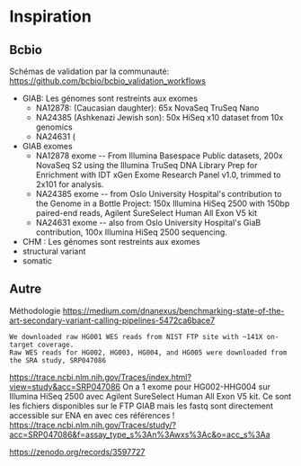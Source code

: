 # Inspiration
## Bcbio
Schémas de validation par la communauté:  https://github.com/bcbio/bcbio_validation_workflows
- GIAB: Les génomes sont restreints aux exomes
    - NA12878: (Caucasian daughter): 65x NovaSeq TruSeq Nano
    - NA24385 (Ashkenazi Jewish son): 50x HiSeq x10 dataset from 10x genomics
    - NA24631 (
- GIAB exomes
    - NA12878 exome -- From Illumina Basespace Public datasets, 200x NovaSeq S2 using the Illumina TruSeq DNA Library Prep for Enrichment with IDT xGen Exome Research Panel v1.0, trimmed to 2x101 for analysis.
    - NA24385 exome -- from Oslo University Hospital's contribution to the Genome in a Bottle Project: 150x Illumina HiSeq 2500 with 150bp paired-end reads, Agilent SureSelect Human All Exon V5 kit
    - NA24631 exome -- also from Oslo University Hospital's GiaB contribution, 100x Illumina HiSeq 2500 sequencing.
- CHM : Les génomes sont restreints aux exomes
- structural variant
- somatic

## Autre

Méthodologie https://medium.com/dnanexus/benchmarking-state-of-the-art-secondary-variant-calling-pipelines-5472ca6bace7

    We downloaded raw HG001 WES reads from NIST FTP site with ~141X on-target coverage. 
    Raw WES reads for HG002, HG003, HG004, and HG005 were downloaded from the SRA study, SRP047086

https://trace.ncbi.nlm.nih.gov/Traces/index.html?view=study&acc=SRP047086
On a 1 exome pour HG002-HHG004 sur Illumina HiSeq 2500 avec  Agilent SureSelect Human All Exon V5 kit. 
Ce sont les fichiers disponibles sur le FTP GIAB mais les fastq sont directement accessible sur ENA en avec ces références !
https://trace.ncbi.nlm.nih.gov/Traces/study/?acc=SRP047086&f=assay_type_s%3An%3Awxs%3Ac&o=acc_s%3Aa

https://zenodo.org/records/3597727

